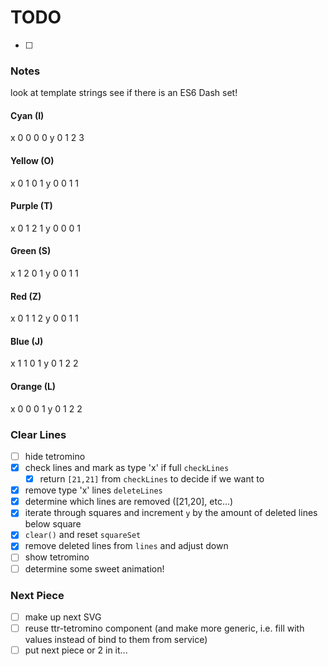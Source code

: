 # TODO

- [ ] 

### Notes
look at template strings
see if there is an ES6 Dash set!


#### Cyan (I)
x 0 0 0 0
y 0 1 2 3
#### Yellow (O)
x 0 1 0 1
y 0 0 1 1
#### Purple (T)
x 0 1 2 1
y 0 0 0 1
#### Green (S)
x 1 2 0 1
y 0 0 1 1
#### Red (Z)
x 0 1 1 2
y 0 0 1 1
#### Blue (J)
x 1 1 0 1
y 0 1 2 2
#### Orange (L)
x 0 0 0 1
y 0 1 2 2

### Clear Lines
- [ ] hide tetromino
- [x] check lines and mark as type 'x' if full `checkLines`
    + [x] return `[21,21]` from `checkLines` to decide if we want to
- [x] remove type 'x' lines `deleteLines`
- [x] determine which lines are removed ([21,20], etc...)
- [x] iterate through squares and increment `y` by the amount of deleted lines below square
- [x] `clear()` and reset `squareSet`
- [x] remove deleted lines from `lines` and adjust down
- [ ] show tetromino
- [ ] determine some sweet animation!

### Next Piece
- [ ] make up next SVG
- [ ] reuse ttr-tetromino component (and make more generic, i.e. fill with values instead of bind to them from service)
- [ ] put next piece or 2 in it...
